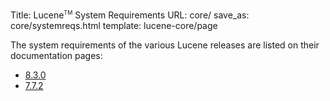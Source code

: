 Title: Lucene<span style="vertical-align: super; font-size: xx-small">TM</span> System Requirements
URL: core/
save_as: core/systemreqs.html
template: lucene-core/page

The system requirements of the various Lucene releases are listed on their documentation pages:

- [8.3.0](./8_3_0/SYSTEM_REQUIREMENTS.html)
- [7.7.2](./7_7_2/SYSTEM_REQUIREMENTS.html)
